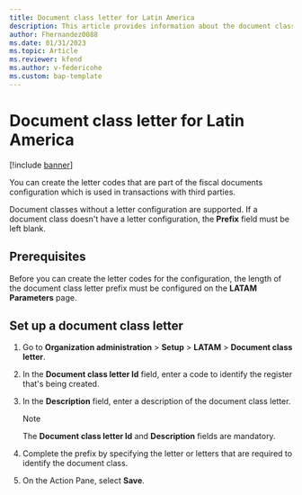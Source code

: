 ```yaml
---
title: Document class letter for Latin America
description: This article provides information about the document class letter configuration for Latin America.
author: Fhernandez0088
ms.date: 01/31/2023
ms.topic: Article
ms.reviewer: kfend
ms.author: v-federicohe 
ms.custom: bap-template
---
```


# Document class letter for Latin America

[!include [banner](../../includes/banner.md)]

You can create the letter codes that are part of the fiscal documents configuration which is used in transactions with third parties.

Document classes without a letter configuration are supported. If a document class doesn't have a letter configuration, the **Prefix** field must be left blank.

## Prerequisites

Before you can create the letter codes for the configuration, the length of the document class letter prefix must be configured on the **LATAM Parameters** page.

## Set up a document class letter

1. Go to **Organization administration** \> **Setup** \> **LATAM** \> **Document class letter**.
2. In the **Document class letter Id** field, enter a code to identify the register that's being created.
3. In the **Description** field, enter a description of the document class letter.

    > [!NOTE]
    > The **Document class letter Id** and **Description** fields are mandatory.

4. Complete the prefix by specifying the letter or letters that are required to identify the document class.
5. On the Action Pane, select **Save**.
